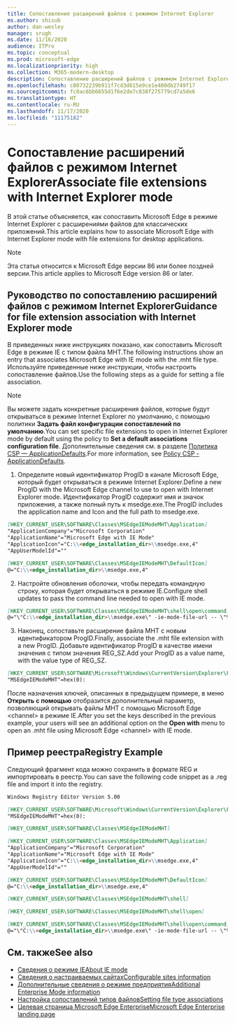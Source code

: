 ```yaml
---
title: Сопоставление расширений файлов с режимом Internet Explorer
ms.author: shisub
author: dan-wesley
manager: srugh
ms.date: 11/16/2020
audience: ITPro
ms.topic: conceptual
ms.prod: microsoft-edge
ms.localizationpriority: high
ms.collection: M365-modern-desktop
description: Сопоставление расширений файлов с режимом Internet Explorer
ms.openlocfilehash: c80732239b911f7cd3d615e9ce1e480db2749f17
ms.sourcegitcommit: fc0ac6bb6655d1f6e2de7c838f275779cd7a5de6
ms.translationtype: HT
ms.contentlocale: ru-RU
ms.lasthandoff: 11/17/2020
ms.locfileid: "11175182"
---
```

# <span data-ttu-id="a8c0c-103">Сопоставление расширений файлов с режимом Internet Explorer</span><span class="sxs-lookup"><span data-stu-id="a8c0c-103">Associate file extensions with Internet Explorer mode</span></span>

<span data-ttu-id="a8c0c-104">В этой статье объясняется, как сопоставить Microsoft Edge в режиме Internet Explorer с расширениями файлов для классических приложений.</span><span class="sxs-lookup"><span data-stu-id="a8c0c-104">This article explains how to associate Microsoft Edge with Internet Explorer mode with file extensions for desktop applications.</span></span>

> [!NOTE]
> <span data-ttu-id="a8c0c-105">Эта статья относится к Microsoft Edge версии 86 или более поздней версии.</span><span class="sxs-lookup"><span data-stu-id="a8c0c-105">This article applies to Microsoft Edge version 86 or later.</span></span>

## <span data-ttu-id="a8c0c-106">Руководство по сопоставлению расширений файлов с режимом Internet Explorer</span><span class="sxs-lookup"><span data-stu-id="a8c0c-106">Guidance for file extension association with Internet Explorer mode</span></span>

<span data-ttu-id="a8c0c-107">В приведенных ниже инструкциях показано, как сопоставить Microsoft Edge в режиме IE с типом файла MHT.</span><span class="sxs-lookup"><span data-stu-id="a8c0c-107">The following instructions show an entry that associates Microsoft Edge with IE mode with the .mht file type.</span></span> <span data-ttu-id="a8c0c-108">Используйте приведенные ниже инструкции, чтобы настроить сопоставление файлов.</span><span class="sxs-lookup"><span data-stu-id="a8c0c-108">Use the following steps as a guide for setting a file association.</span></span>

> [!NOTE]
> <span data-ttu-id="a8c0c-109">Вы можете задать конкретные расширения файлов, которые будут открываться в режиме Internet Explorer по умолчанию, с помощью политики **Задать файл конфигурации сопоставлений по умолчанию**.</span><span class="sxs-lookup"><span data-stu-id="a8c0c-109">You can set specific file extensions to open in Internet Explorer mode by default using the policy to **Set a default associations configuration file**.</span></span> <span data-ttu-id="a8c0c-110">Дополнительные сведения см. в разделе [Политика CSP — ApplicationDefaults](https://docs.microsoft.com/windows/client-management/mdm/policy-csp-applicationdefaults#applicationdefaults-defaultassociationsconfiguration).</span><span class="sxs-lookup"><span data-stu-id="a8c0c-110">For more information, see [Policy CSP - ApplicationDefaults](https://docs.microsoft.com/windows/client-management/mdm/policy-csp-applicationdefaults#applicationdefaults-defaultassociationsconfiguration).</span></span>

1. <span data-ttu-id="a8c0c-111">Определите новый идентификатор ProgID в канале Microsoft Edge, который будет открываться в режиме Internet Explorer.</span><span class="sxs-lookup"><span data-stu-id="a8c0c-111">Define a new ProgID with the Microsoft Edge channel to use to open with Internet Explorer mode.</span></span> <span data-ttu-id="a8c0c-112">Идентификатор ProgID содержит имя и значок приложения, а также полный путь к msedge.exe.</span><span class="sxs-lookup"><span data-stu-id="a8c0c-112">The ProgID includes the application name and Icon and the full path to msedge.exe.</span></span>

```markdown
[HKEY_CURRENT_USER\SOFTWARE\Classes\MSEdgeIEModeMHT\Application]
"ApplicationCompany"="Microsoft Corporation"
"ApplicationName"="Microsoft Edge with IE Mode"
"ApplicationIcon"="C:\\<edge_installation_dir>\\msedge.exe,4"
"AppUserModelId"=""
```

```markdown
[HKEY_CURRENT_USER\SOFTWARE\Classes\MSEdgeIEModeMHT\DefaultIcon]
@="C:\\<edge_installation_dir>\\msedge.exe,4"
```

2. <span data-ttu-id="a8c0c-113">Настройте обновления оболочки, чтобы передать командную строку, которая будет открываться в режиме IE.</span><span class="sxs-lookup"><span data-stu-id="a8c0c-113">Configure shell updates to pass the command line needed to open with IE mode.</span></span>

```markdown
[HKEY_CURRENT_USER\SOFTWARE\Classes\MSEdgeIEModeMHT\shell\open\command]
@="\"C:\\<edge_installation_dir>\\msedge.exe\" -ie-mode-file-url -- \"%1\""
```

3. <span data-ttu-id="a8c0c-114">Наконец, сопоставьте расширение файла MHT с новым идентификатором ProgID.</span><span class="sxs-lookup"><span data-stu-id="a8c0c-114">Finally, associate the .mht file extension with a new ProgID.</span></span> <span data-ttu-id="a8c0c-115">Добавьте идентификатор ProgID в качестве имени значения с типом значения REG_SZ.</span><span class="sxs-lookup"><span data-stu-id="a8c0c-115">Add your ProgID as a value name, with the value type of REG_SZ.</span></span>

```markdown
[HKEY_CURRENT_USER\SOFTWARE\Microsoft\Windows\CurrentVersion\Explorer\FileExts\.mht\OpenWithProgids]
"MSEdgeIEModeMHT"=hex(0):
```

<span data-ttu-id="a8c0c-116">После назначения ключей, описанных в предыдущем примере, в меню **Открыть с помощью** отобразится дополнительный параметр, позволяющий открывать файлы MHT с помощью Microsoft Edge \<channel\> в режиме IE.</span><span class="sxs-lookup"><span data-stu-id="a8c0c-116">After you set the keys described in the previous example, your users will see an additional option on the **Open with** menu to open an .mht file using Microsoft Edge \<channel\> with IE mode.</span></span>

## <span data-ttu-id="a8c0c-117">Пример реестра</span><span class="sxs-lookup"><span data-stu-id="a8c0c-117">Registry Example</span></span>

<span data-ttu-id="a8c0c-118">Следующий фрагмент кода можно сохранить в формате REG и импортировать в реестр.</span><span class="sxs-lookup"><span data-stu-id="a8c0c-118">You can save the following code snippet as a .reg file and import it into the registry.</span></span>

```markdown
Windows Registry Editor Version 5.00

[HKEY_CURRENT_USER\SOFTWARE\Microsoft\Windows\CurrentVersion\Explorer\FileExts\.mht\OpenWithProgids]
"MSEdgeIEModeMHT"=hex(0):

[HKEY_CURRENT_USER\SOFTWARE\Classes\MSEdgeIEModeMHT]

[HKEY_CURRENT_USER\SOFTWARE\Classes\MSEdgeIEModeMHT\Application]
"ApplicationCompany"="Microsoft Corporation"
"ApplicationName"="Microsoft Edge with IE Mode"
"ApplicationIcon"="C:\\<edge_installation_dir>\\msedge.exe,4"
"AppUserModelId"=""

[HKEY_CURRENT_USER\SOFTWARE\Classes\MSEdgeIEModeMHT\DefaultIcon]
@="C:\\<edge_installation_dir>\\msedge.exe,4"

[HKEY_CURRENT_USER\SOFTWARE\Classes\MSEdgeIEModeMHT\shell]

[HKEY_CURRENT_USER\SOFTWARE\Classes\MSEdgeIEModeMHT\shell\open]

[HKEY_CURRENT_USER\SOFTWARE\Classes\MSEdgeIEModeMHT\shell\open\command]
@="\"C:\\<edge_installation_dir>\\msedge.exe\" -ie-mode-file-url -- \"%1\""

```

## <span data-ttu-id="a8c0c-119">См. также</span><span class="sxs-lookup"><span data-stu-id="a8c0c-119">See also</span></span>

- [<span data-ttu-id="a8c0c-120">Сведения о режиме IE</span><span class="sxs-lookup"><span data-stu-id="a8c0c-120">About IE mode</span></span>](https://docs.microsoft.com/deployedge/edge-ie-mode)
- [<span data-ttu-id="a8c0c-121">Сведения о настраиваемых сайтах</span><span class="sxs-lookup"><span data-stu-id="a8c0c-121">Configurable sites information</span></span>](https://docs.microsoft.com/deployedge/edge-learnmore-configurable-sites-ie-mode)
- [<span data-ttu-id="a8c0c-122">Дополнительные сведения о режиме предприятия</span><span class="sxs-lookup"><span data-stu-id="a8c0c-122">Additional Enterprise Mode information</span></span>](https://docs.microsoft.com/internet-explorer/ie11-deploy-guide/enterprise-mode-overview-for-ie11)
- [<span data-ttu-id="a8c0c-123">Настройка сопоставлений типов файлов</span><span class="sxs-lookup"><span data-stu-id="a8c0c-123">Setting file type associations</span></span>](https://docs.microsoft.com/windows/win32/shell/fa-file-types)
- [<span data-ttu-id="a8c0c-124">Целевая страница Microsoft Edge Enterprise</span><span class="sxs-lookup"><span data-stu-id="a8c0c-124">Microsoft Edge Enterprise landing page</span></span>](https://aka.ms/EdgeEnterprise)
